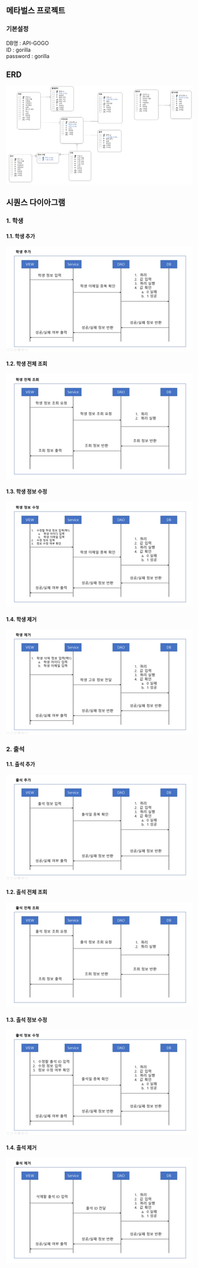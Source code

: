 ## 메타벌스 프로젝트
### 기본설정
DB명 : API-GOGO  
ID : gorilla  
password : gorilla  
## ERD
![ERD](https://github.com/smg0218/metabirth/blob/master/KakaoTalk_20250325_232038464.png)
## 시퀀스 다이아그램

### 1. 학생
#### 1.1. 학생 추가
![AddStudent](https://raw.githubusercontent.com/smg0218/metabirth/refs/heads/master/picture/sequence/student1.png)

#### 1.2. 학생 전체 조회
![SelectStudent](https://raw.githubusercontent.com/smg0218/metabirth/refs/heads/master/picture/sequence/student2.png)

#### 1.3. 학생 정보 수정
![UpdateStudent](https://raw.githubusercontent.com/smg0218/metabirth/refs/heads/master/picture/sequence/student3-2.png)

#### 1.4. 학생 제거
![DeleteStudent](https://raw.githubusercontent.com/smg0218/metabirth/refs/heads/master/picture/sequence/student4.png)

### 2. 출석
#### 1.1. 출석 추가
![AddAttendance](https://raw.githubusercontent.com/smg0218/metabirth/refs/heads/master/picture/sequence/attendance1.png)

#### 1.2. 출석 전체 조회
![SelectAttendance](https://raw.githubusercontent.com/smg0218/metabirth/refs/heads/master/picture/sequence/attendance2.png)

#### 1.3. 출석 정보 수정
![UpdateAttendance](https://raw.githubusercontent.com/smg0218/metabirth/refs/heads/master/picture/sequence/attendance3.png)

#### 1.4. 출석 제거
![DeleteAttendance](https://raw.githubusercontent.com/smg0218/metabirth/refs/heads/master/picture/sequence/attendance4.png)
